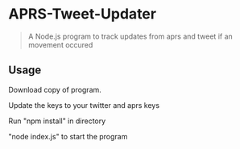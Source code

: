 # APRS-Tweet-Updater

> A Node.js program to track updates from aprs and tweet if an movement occured

## Usage

Download copy of program. 

Update the keys to your twitter and aprs keys

Run "npm install" in directory

"node index.js" to start the program

